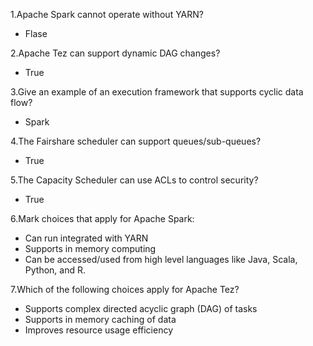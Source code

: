 1.Apache Spark cannot operate without YARN?

- Flase

2.Apache Tez can support dynamic DAG changes?

- True

3.Give an example of an execution framework that supports cyclic data flow?

- Spark

4.The Fairshare scheduler can support queues/sub-queues?

- True

5.The Capacity Scheduler can use ACLs to control security?

- True

6.Mark choices that apply for Apache Spark:

- Can run integrated with YARN
- Supports in memory computing
- Can be accessed/used from high level languages like Java, Scala, Python, and R.

7.Which of the following choices apply for Apache Tez?

- Supports complex directed acyclic graph (DAG) of tasks
- Supports in memory caching of data
- Improves resource usage efficiency